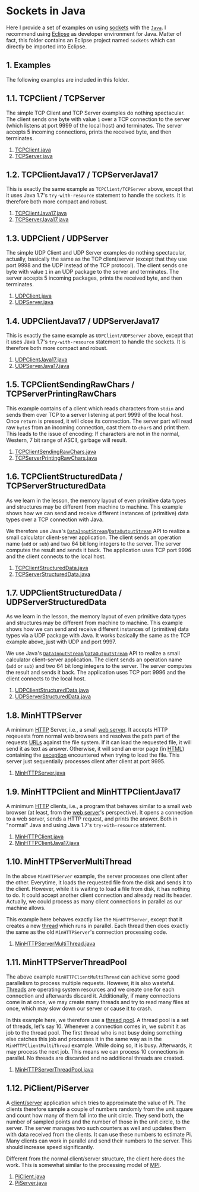 # Sockets in Java

Here I provide a set of examples on using [sockets](https://en.wikipedia.org/wiki/Network_socket)
with the [`Java`](https://en.wikipedia.org/wiki/Java_%28programming_language%29). I recommend using
[Eclipse](http://www.eclipse.org) as developer environment for Java. Matter of fact, this folder contains an Eclipse project named `sockets` which can directly be imported into Eclipse.

## 1. Examples

The following examples are included in this folder.

## 1.1. TCPClient / TCPServer

The simple TCP Client and TCP Server examples do nothing spectacular.
The client sends one byte with value `1` over a TCP connection to the server (which listens at port 9999 of the local host) and terminates.
The server accepts 5 incoming connections, prints the received byte, and then terminates.

1. [TCPClient.java](http://github.com/thomasWeise/distributedComputingExamples/tree/master/sockets/java/src/TCPClient.java)
1. [TCPServer.java](http://github.com/thomasWeise/distributedComputingExamples/tree/master/sockets/java/src/TCPServer.java)

## 1.2. TCPClientJava17 / TCPServerJava17

This is exactly the same example as `TCPClient/TCPServer` above, except that it uses Java 1.7's `try-with-resource` statement to handle the sockets. It is therefore both more compact and robust.

1. [TCPClientJava17.java](http://github.com/thomasWeise/distributedComputingExamples/tree/master/sockets/java/src/TCPClientJava17.java)
1. [TCPServerJava17.java](http://github.com/thomasWeise/distributedComputingExamples/tree/master/sockets/java/src/TCPServerJava17.java)

## 1.3. UDPClient / UDPServer

The simple UDP Client and UDP Server examples do nothing spectacular, actually, basically the same as the TCP client/server (except that they use port 9998 and the UDP instead of the TCP protocol).
The client sends one byte with value `1` in an UDP package to the server and terminates.
The server accepts 5 incoming packages, prints the received byte, and then terminates.

1. [UDPClient.java](http://github.com/thomasWeise/distributedComputingExamples/tree/master/sockets/java/src/UDPClient.java)
1. [UDPServer.java](http://github.com/thomasWeise/distributedComputingExamples/tree/master/sockets/java/src/UDPServer.java)

## 1.4. UDPClientJava17 / UDPServerJava17

This is exactly the same example as `UDPClient/UDPServer` above, except that it uses Java 1.7's `try-with-resource` statement to handle the sockets. It is therefore both more compact and robust.

1. [UDPClientJava17.java](http://github.com/thomasWeise/distributedComputingExamples/tree/master/sockets/java/src/UDPClientJava17.java)
1. [UDPServerJava17.java](http://github.com/thomasWeise/distributedComputingExamples/tree/master/sockets/java/src/UDPServerJava17.java)

## 1.5. TCPClientSendingRawChars / TCPServerPrintingRawChars

This example contains of a client which reads characters from `stdin` and sends them over TCP to a server listening at port 9999 of the local host. Once `return` is pressed, it will close its connection. The server part will read raw `byte`s from an incoming connection, cast them to `char`s and print them. This leads to the issue of encoding: If characters are not in the normal, Western, 7 bit range of ASCII, garbage will result.

1. [TCPClientSendingRawChars.java](http://github.com/thomasWeise/distributedComputingExamples/tree/master/sockets/java/src/TCPClientSendingRawChars.java)
1. [TCPServerPrintingRawChars.java](http://github.com/thomasWeise/distributedComputingExamples/tree/master/sockets/java/src/TCPServerPrintingRawChars.java)

## 1.6. TCPClientStructuredData / TCPServerStructuredData

As we learn in the lesson, the memory layout of even primitive data types and structures may be different from machine to machine. This example shows how we can send and receive different instances of (primitive) data types over a TCP connection with Java.

We therefore use Java's [`DataInputStream`](http://docs.oracle.com/javase/7/docs/api/java/io/DataInputStream.html)/[`DataOutputStream`](http://docs.oracle.com/javase/7/docs/api/java/io/DataOutputStream.html) API to realize a small calculator client-server application. The client sends an operation name (`add` or `sub`) and two 64 bit long integers to the server. The server computes the result and sends it back. The application uses TCP port 9996 and the client connects to the local host.

1. [TCPClientStructuredData.java](http://github.com/thomasWeise/distributedComputingExamples/tree/master/sockets/java/src/TCPClientStructuredData.java)
1. [TCPServerStructuredData.java](http://github.com/thomasWeise/distributedComputingExamples/tree/master/sockets/java/src/TCPServerStructuredData.java)

## 1.7. UDPClientStructuredData / UDPServerStructuredData

As we learn in the lesson, the memory layout of even primitive data types and structures may be different from machine to machine. This example shows how we can send and receive different instances of (primitive) data types via a UDP package with Java. It works basically the same as the TCP example above, just with UDP and port 9997.

We use Java's [`DataInputStream`](http://docs.oracle.com/javase/7/docs/api/java/io/DataInputStream.html)/[`DataOutputStream`](http://docs.oracle.com/javase/7/docs/api/java/io/DataOutputStream.html) API to realize a small calculator client-server application. The client sends an operation name (`add` or `sub`) and two 64 bit long integers to the server. The server computes the result and sends it back. The application uses TCP port 9996 and the client connects to the local host.

1. [UDPClientStructuredData.java](http://github.com/thomasWeise/distributedComputingExamples/tree/master/sockets/java/src/UDPClientStructuredData.java)
1. [UDPServerStructuredData.java](http://github.com/thomasWeise/distributedComputingExamples/tree/master/sockets/java/src/UDPServerStructuredData.java)

## 1.8. MinHTTPServer

A minimum [HTTP](https://en.wikipedia.org/wiki/Hypertext_Transfer_Protocol) Server, i.e., a small [web server](https://en.wikipedia.org/wiki/Web_server). It accepts HTTP reqeuests from normal web browsers and resolves the path part of the requests [URLs](https://en.wikipedia.org/wiki/Uniform_Resource_Locator) against the file system. If it can load the requested file, it will send it as text as answer. Otherwise, it will send an error page (in [HTML](https://en.wikipedia.org/wiki/HTML)) containing the [exception](https://en.wikipedia.org/wiki/Exception_handling) encountered when trying to load the file. This server just sequentially processes client after client at port 9995.

1. [MinHTTPServer.java](http://github.com/thomasWeise/distributedComputingExamples/tree/master/sockets/java/src/MinHTTPServer.java)

## 1.9. MinHTTPClient and MinHTTPClientJava17

A minimum [HTTP](https://en.wikipedia.org/wiki/Hypertext_Transfer_Protocol) clients, i.e., a program that behaves similar to a small web browser (at least, from the [web server](https://en.wikipedia.org/wiki/Web_server)'s perspective). It opens a connection to a web server, sends a HTTP request, and prints the answer. Both in "normal" Java and using Java 1.7's `try-with-resource` statement.

1. [MinHTTPClient.java](http://github.com/thomasWeise/distributedComputingExamples/tree/master/sockets/java/src/MinHTTPClient.java)
1. [MinHTTPClientJava17.java](http://github.com/thomasWeise/distributedComputingExamples/tree/master/sockets/java/src/MinHTTPClientJava17.java)

## 1.10. MinHTTPServerMultiThread

In the above `MinHTTPServer` example, the server processes one client after the other. Everytime, it loads the requested file from the disk and sends it to the client. However, while it is waiting to load a file from disk, it has nothing to do. It could accept another client connection and already read its header. Actually, we could process as many client connections in parallel as our machine allows.

This example here behaves exactly like the `MinHTTPServer`, except that it creates a new [thread](https://en.wikipedia.org/wiki/Thread_%28computer_science%29) which runs in parallel. Each thread then does exactly the same as the old `MinHTTPServer`'s connection processing code.

1. [MinHTTPServerMultiThread.java](http://github.com/thomasWeise/distributedComputingExamples/tree/master/sockets/java/src/MinHTTPServerMultiThread.java)

## 1.11. MinHTTPServerThreadPool

The above example `MinHTTPClientMultiThread` can achieve some good parallelism to process multiple requests. However, it is also wasteful. [Threads](https://en.wikipedia.org/wiki/Thread_%28computer_science%29) are operating system resources and we create one for each connection and afterwards discard it. Additionally, if many connections come in at once, we may create many threads and try to read many files at once, which may slow down our server or cause it to crash.

In this example here, we therefore use a [thread pool](http://docs.oracle.com/javase/tutorial/essential/concurrency/pools.html). A thread pool is a set of threads, let's say 10. Whenever a connection comes in, we submit it as job to the thread pool. The first thread who is not busy doing something else catches this job and processes it in the same way as in the `MinHTTPClientMultiThread` example. While doing so, it is busy. Afterwards, it may process the next job. This means we can process 10 connections in parallel. No threads are discarded and no additional threads are created.

1. [MinHTTPServerThreadPool.java](http://github.com/thomasWeise/distributedComputingExamples/tree/master/sockets/java/src/MinHTTPServerThreadPool.java)

## 1.12. PiClient/PiServer

A [client/server](https://en.wikipedia.org/wiki/Client%E2%80%93server_model) application which tries to approximate the value of Pi. The clients therefore sample a couple of numbers randomly from the unit square and count how many of them fall into the unit circle. They send both, the number of sampled points and the number of those in the unit circle, to the server. The server manages two such counters as well and updates them with data received from the clients. It can use these numbers to estimate Pi. Many clients can work in parallel and send their numbers to the server. This should increase speed significantly.

Different from the normal client/server structure, the client here does the work. This is somewhat similar to the processing model of [MPI](https://en.wikipedia.org/wiki/Message_Passing_Interface).

1. [PiClient.java](http://github.com/thomasWeise/distributedComputingExamples/tree/master/sockets/java/src/PiClient.java)
1. [PiServer.java](http://github.com/thomasWeise/distributedComputingExamples/tree/master/sockets/java/src/PiServer.java)